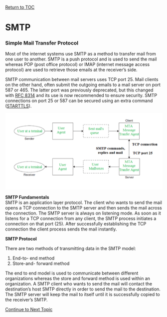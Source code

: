 <a href="https://github.com/CyberTrainingUSAF/08-Network-Programming/blob/master/00-Table-of-Contents.md" > Return to TOC </a>

# SMTP

### Simple Mail Transfer Protocol

Most of the internet systems use SMTP as a method to transfer mail from one user to another. SMTP is a push protocol and is used to send the mail whereas POP \(post office protocol\) or IMAP \(internet message access protocol\) are used to retrieve those emails at the receiver’s side.

 SMTP communication between mail servers uses TCP port 25. Mail clients on the other hand, often submit the outgoing emails to a mail server on port 587 or 465. The latter port was previously deprecated, but this changed with [RFC 8314](https://tools.ietf.org/html/rfc8314) and its use is now recommended to ensure security. SMTP connections on port 25 or 587 can be secured using an extra command \([STARTTLS](https://en.wikipedia.org/wiki/Opportunistic_TLS)\).

![](../.gitbook/assets/image%20%286%29.png)

**SMTP Fundamentals**  
 SMTP is an application layer protocol. The client who wants to send the mail opens a TCP connection to the SMTP server and then sends the mail across the connection. The SMTP server is always on listening mode. As soon as it listens for a TCP connection from any client, the SMTP process initiates a connection on that port \(25\). After successfully establishing the TCP connection the client process sends the mail instantly.

**SMTP Protocol**

There are two methods of transmitting data in the SMTP model:

1. End-to- end method
2. Store-and- forward method

The end to end model is used to communicate between different organizations whereas the store and forward method is used within an organization. A SMTP client who wants to send the mail will contact the destination’s host SMTP directly in order to send the mail to the destination. The SMTP server will keep the mail to itself until it is successfully copied to the receiver’s SMTP.  


<a href="https://github.com/CyberTrainingUSAF/08-Network-Programming/blob/master/07-osi-layer-7/dhcp.md" > Continue to Next Topic </a>
